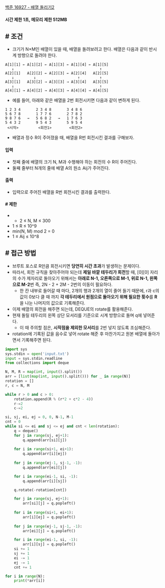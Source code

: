 
[백준 16927 - 배열 돌리기2](https://www.acmicpc.net/problem/16927)

#### **시간 제한 1초, 메모리 제한 512MB**

## **# 조건**

- 크기가 N×M인 배열이 있을 때, 배열을 돌려보려고 한다. 배열은 다음과 같이 반시계 방향으로 돌려야 한다.
```
A[1][1] ← A[1][2] ← A[1][3] ← A[1][4] ← A[1][5]
   ↓                                       ↑
A[2][1]   A[2][2] ← A[2][3] ← A[2][4]   A[2][5]
   ↓         ↓                   ↑         ↑
A[3][1]   A[3][2] → A[3][3] → A[3][4]   A[3][5]
   ↓                                       ↑
A[4][1] → A[4][2] → A[4][3] → A[4][4] → A[4][5]
```

- 예를 들어, 아래와 같은 배열을 2번 회전시키면 다음과 같이 변하게 된다.

```
1 2 3 4       2 3 4 8       3 4 8 6
5 6 7 8       1 7 7 6       2 7 8 2
9 8 7 6   →   5 6 8 2   →   1 7 6 3
5 4 3 2       9 5 4 3       5 9 5 4
 <시작>         <회전1>        <회전2>
```

- 배열과 정수 R이 주어졌을 때, 배열을 R번 회전시킨 결과를 구해보자.


#### **입력**
- 첫째 줄에 배열의 크기 N, M과 수행해야 하는 회전의 수 R이 주어진다.
- 둘째 줄부터 N개의 줄에 배열 A의 원소 Aij가 주어진다.

#### **출력**
- 입력으로 주어진 배열을 R번 회전시킨 결과를 출력한다.

#### **# 제한**
- - 2 ≤ N, M ≤ 300
- 1 ≤ R ≤ 10^9
- min(N, M) mod 2 = 0
- 1 ≤ Aij ≤ 10^8


## **# 접근 방법**

- 브루트 포스로 R만큼 회전시키면 **당연히 시간 초과**가 발생하는 문제이다.
- 따라서, 회전 규칙을 찾아주어야 되는데 **제일 바깥 테두리가 회전**할 때, [0][0] 자리의 수가 제자리로 돌아오기 위해서는 **아래로 N-1, 오른쪽으로 M-1, 위로 N-1, 왼쪽으로 M-2**번 즉, 2N - 2 + 2M - 2번의 이동이 필요하다.
	- 한 칸 내부로 들어갈 때 마다, 2개의 행과 2개의 열이 줄어 들기 때문에, r과 c의 값이 0보다 클 때 까지 **각 테두리에서 원점으로 돌아오기 위해 필요한 횟수**를 **R**을 나눈 나머지의 값으로 기록해준다.
- 이제 배열의 회전을 해주면 되는데, DEQUE의 rotate를 활용해준다.
- 현재 돌릴 테두리의 왼쪽 상단 모서리를 기준으로 시계 방향으로 돌며 q에 넣어준다.
	- 이 때 주의할 점은, **시작점을 제외한 모서리**를 2번 넣지 않도록 조심해준다.
- rotation에 기록된 값을 음수로 넣어 rotate 해준 후 마찬가지고 원본 배열에 돌아가면서 기록해주면 된다.

```python
import sys
sys.stdin = open('input.txt')
input = sys.stdin.readline
from collections import deque

N, M, R = map(int, input().split())
arr = [list(map(int, input().split())) for _ in range(N)]
rotation = []
r, c = N, M

while r > 0 and c > 0:
    rotation.append(R % (r*2 + c*2 - 4))
    r-=2
    c-=2

si, sj, ei, ej = 0, 0, N-1, M-1
cnt = 0
while si <= ei and sj <= ej and cnt < len(rotation):
    q = deque()
    for j in range(sj, ej+1):
        q.append(arr[si][j])
    
    for i in range(si+1, ei+1):
        q.append(arr[i][ej])
    
    for j in range(ej-1, sj-1, -1):
        q.append(arr[ei][j])

    for i in range(ei-1, si, -1):
        q.append(arr[i][sj])

    q.rotate(-rotation[cnt])

    for j in range(sj, ej+1):
        arr[si][j] = q.popleft()
    
    for i in range(si+1, ei+1):
        arr[i][ej] = q.popleft()
    
    for j in range(ej-1, sj-1, -1):
        arr[ei][j] = q.popleft()

    for i in range(ei-1, si, -1):
        arr[i][sj] = q.popleft()
    si += 1
    sj += 1
    ei -= 1
    ej -= 1
    cnt += 1

for i in range(N):
    print(*arr[i])


```